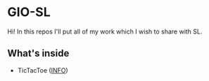 # GIO-SL

Hi! In this repos I'll put all of my work which I wish to share with SL.

## What's inside

- TicTacToe ([INFO](https://github.com/giovannetor/GIO-SL/blob/master/Tris/README.md))
